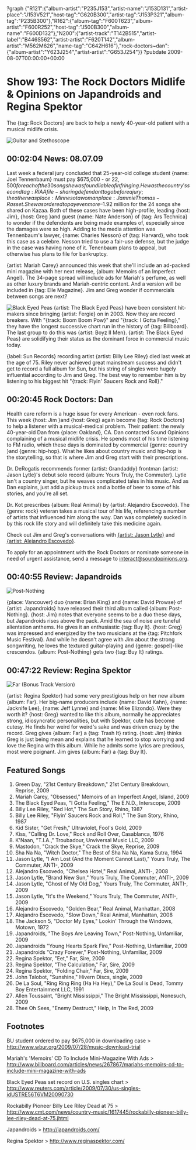 ?graph {"R121":{"album-artist":"P235J153","artist-name":"J153D131","artist-place":"J153V521","host-tag":"G620B300","artist-tag":"J153P321","album-tag":"P235B300"},"R162":{"album-tag":"F600T623","album-artist":"F600R252","host-tag":"J500B300","album-name":"F600D132"},"N200":{"artist-track":"T142B515","artist-label":"B446S562","artist-artist":"F620T142","album-artist":"M562M626","name-tag":"C642H616"},"rock-doctors~dan":{"album-artist":"Y623J254","artist-artist":"G653J254"}}
?pubdate 2009-08-07T00:00:00+00:00

# Show 193: The Rock Doctors Midlife & Opinions on Japandroids and Regina Spektor
The {tag: Rock Doctors} are back to help a newly 40-year-old patient with a musical midlife crisis.

![Guitar and Stethoscope](http://static.soundopinions.org/images/rockdocs/stethoscopeguitar.jpg)

## 00:02:04 News: 08.07.09
Last week a federal jury concluded that 25-year-old college student {name: Joel Tennenbaum} must pay $675,000 - or $22,500 for each of the 30 songs he was found liable of infringing. He was the country's second {tag: RIAA} file-sharing defendant to go before a jury; the other was {place: Minnesota }woman {place: Jammie Thomas-Rasset}. She was ordered to pay even more–$1.92 million for the 24 songs she shared on Kazaa. Both of these cases have been high-profile, leading {host: Jim}, {host: Greg }and guest {name: Nate Anderson} of {tag: Ars Technica} to wonder if the defendents are being made examples of, especially since the damages were so high. Adding to the media attention was Tennenbaum's lawyer, {name: Charles Nesson} of {tag: Harvard}, who took this case as a celebre. Nesson tried to use a fair-use defense, but the judge in the case was having none of it. Tenenbaum plans to appeal, but otherwise has plans to file for bankruptcy.

{artist: Mariah Carey} announced this week that she'll include an ad-packed mini magazine with her next release, {album: Memoirs of an Imperfect Angel}. The 34-page spread will include ads for Mariah's perfume, as well as other luxury brands and Mariah-centric content. And a version will be included in {tag: Elle Magazine}. Jim and Greg wonder if commercials between songs are next?

![Black Eyed Peas](http://static.soundopinions.org/images/2009/bep.jpg)
{artist: The Black Eyed Peas} have been consistent hit-makers since bringing {artist: Fergie} on in 2003. Now they are record breakers. With "{track: Boom Boom Pow}" and "{track: I Gotta Feeling}," they have the longest successive chart run in the history of {tag: Billboard}. The last group to do this was {artist: Boyz II Men}. {artist: The Black Eyed Peas} are solidifying their status as the dominant force in commercial music today.

{label: Sun Records} recording artist {artist: Billy Lee Riley} died last week at the age of 75. Riley never achieved great mainstream success and didn't get to record a full album for Sun, but his string of singles were hugely influential according to Jim and Greg. The best way to remember him is by listening to his biggest hit "{track: Flyin' Saucers Rock and Roll}."

## 00:20:45 Rock Doctors: Dan
Health care reform is a huge issue for every American - even rock fans. This week {host: Jim }and {host: Greg} again become {tag: Rock Doctors} to help a listener with a musical-medical problem. Their patient:  the newly 40-year-old Dan from {place: Oakland}, CA. Dan contacted Sound Opinions complaining of a musical midlife crisis. He spends most of his time listening to FM radio, which these days is dominated by commercial {genre: country }and {genre: hip-hop}. What he likes about country music and hip-hop is the storytelling, so that is where Jim and Greg start with their prescriptions.

Dr. DeRogatis recommends former {artist: Grandaddy} frontman {artist: Jason Lytle}'s debut solo record {album: Yours Truly, the Commuter}. Lytle isn't a country singer, but he weaves complicated tales in his music. And as Dan explains, just add a pickup truck and a bottle of beer to some of his stories, and you're all set.

Dr. Kot prescribes {album: Real Animal} by {artist: Alejandro Escovedo}. The {genre: rock} veteran takes a musical tour of his life, referencing a number of artists that influenced him along the way. Dan was completely sucked in by this rock life story and will definitely take this medicine again.

Check out Jim and Greg's conversations with [{artist: Jason Lytle}](show/36/) and [{artist: Alejandro Escovedo}](show/156/).

To apply for an appointment with the Rock Doctors or nominate someone in need of urgent assistance, send a message to interact@soundopinions.org.

## 00:40:55 Review: Japandroids
![Post-Nothing](http://is1.mzstatic.com/image/thumb/Music/v4/c9/c4/a6/c9c4a6c3-d944-46d1-0d64-319e9daf4c11/source/600x600bb.jpg "310972126/319402891")

{place: Vancouver} duo {name: Brian King} and {name: David Prowse} of {artist: Japandroids} have released their third album called {album: Post-Nothing}. {host: Jim} notes that everyone seems to be a duo these days, but Japandroids rises above the pack. Amid the sea of noise are tuneful alientation anthems. He gives it an enthusiastic {tag: Buy It}. {host: Greg} was impressed and energized by the two musicians at the {tag: Pitchfork Music Festival}. And while he doesn't agree with Jim about the strong songwriting, he loves the textured guitar-playing and {genre: gospel}-like crescendos. {album: Post-Nothing} gets two {tag: Buy It} ratings.

## 00:47:22 Review: Regina Spektor
![Far (Bonus Track Version)](http://is3.mzstatic.com/image/thumb/Music/v4/bb/79/26/bb79267a-637f-745d-cc06-739757071bcb/source/600x600bb.jpg "20006408/317333978")

{artist: Regina Spektor} had some very prestigious help on her new album {album: Far}. Her big-name producers include {name: David Kahn}, {name: Jacknife Lee}, {name: Jeff Lynne} and {name: Mike Elizondo}. Were they worth it? {host: Greg} wanted to like this album, normally he appreciates strong, idiosyncratic personalities, but with Spektor, cute has become cutesy. He finds her weird for weird's sake and was driven crazy by the record. Greg gives {album: Far} a {tag: Trash It} rating. {host: Jim} thinks Greg is just being mean and explains that he learned to stop worrying and love the Regina with this album. While he admits some lyrics are precious, most were poignant. Jim gives {album: Far} a {tag: Buy It}.

## Featured Songs
1. Green Day, "21st Century Breakdown," 21st Century Breakdown, Reprise, 2009
2. Mariah Carey, "Obsessed," Memoirs of an Imperfect Angel, Island, 2009
3. The Black Eyed Peas, "I Gotta Feeling," The E.N.D., Interscope, 2009
4. Billy Lee Riley, "Red Hot," The Sun Story, Rhino, 1987
5. Billy Lee Riley, "Flyin' Saucers Rock and Roll," The Sun Story, Rhino, 1987
6. Kid Sister, "Get Fresh," Ultraviolet, Fool's Gold, 2009
7. Kiss, "Calling Dr. Love," Rock and Roll Over, Casablanca, 1976
8. K'Naan, "T.I.A.," Troubadour, Unviversal Music LLC, 2009
9. Mastodon, "Crack the Skye," Crack the Skye, Reprise, 2009
10. Sha Na Na, "Witch Doctor," The Best of Sha Na Na, Kama Sutra, 1994
11. Jason Lytle, "I Am Lost (And the Moment Cannot Last)," Yours Truly, The Commuter, ANTI-, 2009
12. Alejandro Escovedo, "Chelsea Hotel," Real Animal, ANTI-, 2008
13. Jason Lytle, "Brand New Sun," Yours Truly, The Commuter, ANTI-, 2009
14. Jason Lytle, "Ghost of My Old Dog," Yours Truly, The Commuter, ANTI-, 2009
15. Jason Lytle, "It's the Weekend," Yours Truly, The Commuter, ANTI-, 2009
16. Alejandro Escovedo, "Golden Bear," Real Animal, Manhattan, 2008
17. Alejandro Escovedo, "Slow Down," Real Animal, Manhattan, 2008
18. The Jackson 5, "Doctor My Eyes," Lookin' Through the Windows, Motown, 1972
19. Japandroids, "The Boys Are Leaving Town," Post-Nothing, Unfamiliar, 2009
20. Japandroids "Young Hearts Spark Fire," Post-Nothing, Unfamiliar, 2009
21. Japandroids "Crazy Forever," Post-Nothing, Unfamiliar, 2009
22. Regina Spektor, "Eet," Far, Sire, 2009
23. Regina Spektor, "The Calculation," Far, Sire, 2009
24. Regina Spektor, "Folding Chair," Far, Sire, 2009
25. John Talobot, "Sunshine," Hivern Discs, single, 2009
26. De La Soul, "Ring Ring Ring (Ha Ha Hey)," De La Soul is Dead, Tommy Boy Entertainment LLC, 1991
27. Allen Toussaint, "Bright Mississippi," The Bright Mississippi, Nonesuch, 2009
28. Thee Oh Sees, "Enemy Destruct," Help, In The Red, 2009

## Footnotes

BU student ordered to pay $675,000 in downloading case > http://www.wbur.org/2009/07/28/music-download-trial

Mariah's 'Memoirs' CD To Include Mini-Magazine With Ads > http://www.billboard.com/articles/news/267867/mariahs-memoirs-cd-to-include-mini-magazine-with-ads

Black Eyed Peas set record on U.S. singles chart > http://www.reuters.com/article/2009/07/30/us-singles-idUSTRE56T6VM20090730

Rockabilly Pioneer Billy Lee Riley Dead at 75 > http://www.cmt.com/news/country-music/1617445/rockabilly-pioneer-billy-lee-riley-dead-at-75.jhtml

Japandroids > http://japandroids.com/

Regina Spektor > http://www.reginaspektor.com/
